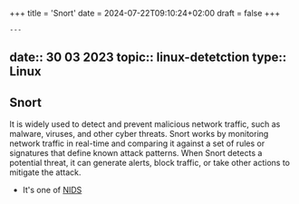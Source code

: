 +++
title = 'Snort'
date = 2024-07-22T09:10:24+02:00
draft = false
+++

    ---
date:: 30 03 2023
topic:: linux-detetction
type:: Linux
---
## Snort 
It is widely used to detect and prevent malicious network traffic, such as malware, viruses, and other cyber threats. Snort works by monitoring network traffic in real-time and comparing it against a set of rules or signatures that define known attack patterns. When Snort detects a potential threat, it can generate alerts, block traffic, or take other actions to mitigate the attack.
- It's one of [NIDS](/obisdian_ntoes/notes_obsidian/Penetration/NIDS.md)